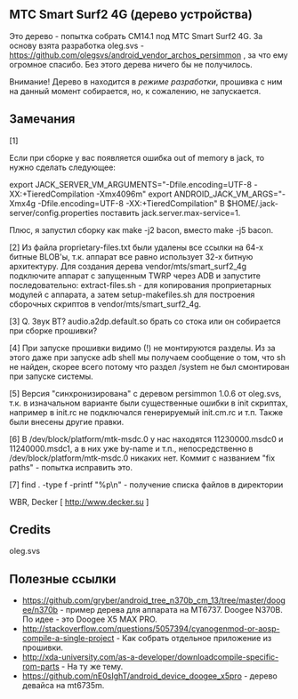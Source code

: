 МТС Smart Surf2 4G (дерево устройства)
--------------------------------------

Это дерево - попытка собрать CM14.1 под МТС Smart Surf2 4G. За основу взята разработка oleg.svs - https://github.com/olegsvs/android_vendor_archos_persimmon , за что ему огромное спасибо. Без этого дерева ничего бы не получилось.

Внимание! Дерево в находится в *режиме разработки*, прошивка с ним на данный момент собирается, но, к сожалению, не запускается.

Замечания
----------

[1] 

Если при сборке у вас появляется ошибка out of memory в jack, то нужно сделать следующее:

export JACK_SERVER_VM_ARGUMENTS="-Dfile.encoding=UTF-8 -XX:+TieredCompilation -Xmx4096m"
export ANDROID_JACK_VM_ARGS="-Xmx4g -Dfile.encoding=UTF-8 -XX:+TieredCompilation"
В $HOME/.jack-server/config.properties поставить jack.server.max-service=1.

Плюс, я запустил сборку как make -j2 bacon, вместо make -j5 bacon.

[2] Из файла proprietary-files.txt были удалены все ссылки на 64-х битные BLOB'ы, т.к. аппарат все равно 
использует 32-х битную архитектуру. Для создания дерева vendor/mts/smart_surf2_4g подключите аппарат с запущенным
TWRP через ADB и запустите последовательно: extract-files.sh - для копирования проприетарных модулей с 
аппарата, а затем setup-makefiles.sh для построения сборочных скриптов в vendor/mts/smart_surf2_4g.

[3] Q. Звук BT? audio.a2dp.default.so брать со стока или он собирается при сборке прошивки?

[4] При запуске прошивки видимо (!) не монтируются разделы. Из за этого даже при запуске adb shell мы получаем
сообщение о том, что sh не найден, скорее всего потому что раздел /system не был смонтирован при запуске системы.

[5] Версия "синхронизирована" с деревом persimmon 1.0.6 от oleg.svs, т.к. в изначальном варианте были 
существенные ошибки в init скриптах, например в init.rc не подключался генерируемый init.cm.rc и т.п.
Также были внесены другие правки.

[6] В /dev/block/platform/mtk-msdc.0 у нас находятся 11230000.msdc0 и 11240000.msdc1, а в них уже by-name и 
т.п., непосредственно в /dev/block/platform/mtk-msdc.0 никаких нет. Коммит с названием "fix paths" - 
попытка исправить это.

[7] find . -type f -printf "%p\n" - получение списка файлов в директории
                     
WBR, Decker [ http://www.decker.su ]

Credits
-------

oleg.svs

Полезные ссылки
---------------

- https://github.com/gryber/android_tree_n370b_cm_13/tree/master/doogee/n370b - пример дерева для аппарата на MT6737. Doogee N370B. По идее - это Doogee X5 MAX PRO.
- http://stackoverflow.com/questions/5057394/cyanogenmod-or-aosp-compile-a-single-project - Как собрать отдельное приложение из прошивки.
- http://xda-university.com/as-a-developer/downloadcompile-specific-rom-parts - На ту же тему.
- https://github.com/nE0sIghT/android_device_doogee_x5pro - дерево девайса на mt6735m.